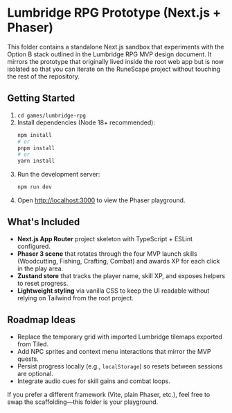 # Lumbridge RPG Prototype (Next.js + Phaser)

This folder contains a standalone Next.js sandbox that experiments with the Option B stack outlined in the Lumbridge RPG MVP design
 document. It mirrors the prototype that originally lived inside the root web app but is now isolated so that you can iterate on
 the RuneScape project without touching the rest of the repository.

## Getting Started

1. `cd games/lumbridge-rpg`
2. Install dependencies (Node 18+ recommended):
   ```bash
   npm install
   # or
   pnpm install
   # or
   yarn install
   ```
3. Run the development server:
   ```bash
   npm run dev
   ```
4. Open [http://localhost:3000](http://localhost:3000) to view the Phaser playground.

## What's Included

- **Next.js App Router** project skeleton with TypeScript + ESLint configured.
- **Phaser 3 scene** that rotates through the four MVP launch skills (Woodcutting, Fishing, Crafting, Combat) and awards XP for
  each click in the play area.
- **Zustand store** that tracks the player name, skill XP, and exposes helpers to reset progress.
- **Lightweight styling** via vanilla CSS to keep the UI readable without relying on Tailwind from the root project.

## Roadmap Ideas

- Replace the temporary grid with imported Lumbridge tilemaps exported from Tiled.
- Add NPC sprites and context menu interactions that mirror the MVP quests.
- Persist progress locally (e.g., `localStorage`) so resets between sessions are optional.
- Integrate audio cues for skill gains and combat loops.

If you prefer a different framework (Vite, plain Phaser, etc.), feel free to swap the scaffolding—this folder is your playground.
